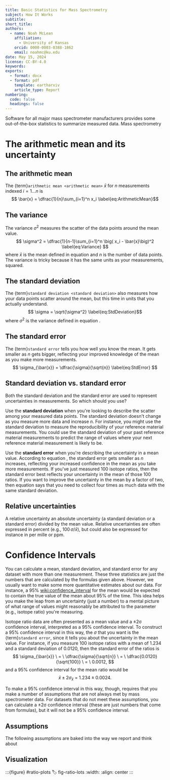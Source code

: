 ```yaml
---
title: Basic Statistics for Mass Spectrometry
subject: How It Works
subtitle: 
short_title: 
authors:
  - name: Noah McLean
    affiliation:
      - University of Kansas
    orcid: 0000-0003-0388-1862
    email: noahmc@ku.edu
date: May 15, 2024
license: CC-BY-4.0
keywords: 
exports:
  - format: docx
  - format: pdf
    template: eartharxiv
    article_type: Report
numbering:
  code: false
  headings: false
---
```


Software for all major mass spectrometer manufacturers provides some out-of-the-box statistics to summarize measured data.  Mass spectrometry 

# The arithmetic mean and its uncertainty

## The arithmetic mean
The {term}`arithmetic mean <arithmetic mean>` $\bar{x}$ for $n$ measurements indexed $i = 1\ldots n$ is
$$ \bar{x} = \dfrac{1}{n}\sum_{i=1}^n x_i \label{eq:ArithmeticMean}$$

## The variance
The variance $\sigma^2$ measures the scatter of the data points around the mean value.
$$ \sigma^2 = \dfrac{1}{n-1}\sum_{i=1}^n \big( x_i - \bar{x}\big)^2 \label{eq:Variance} $$
where $\bar{x}$ is the mean defined in equation [](#eq:ArithmeticMean) and $n$ is the number of data points. The variance is tricky because it has the same units as your measurements, squared.

## The standard deviation
The {term}`standard deviation <standard deviation>` also measures how your data points scatter around the mean, but this time in units that you actually understand.
$$ \sigma = \sqrt{\sigma^2} \label{eq:StdDeviation}$$ 
where $\sigma^2$ is the variance defined in equation [](#eq:Variance). 

## The standard error
The {term}`standard error` tells you how well you know the mean.  It gets smaller as $n$ gets bigger, reflecting your improved knowledge of the mean as you make more measurements.
$$ \sigma_{\bar{x}} = \dfrac{\sigma}{\sqrt{n}} \label{eq:StdError} $$

## Standard deviation vs. standard error
Both the standard deviation and the standard error are used to represent uncertainties in measurements.  So which should you use?  

Use the **standard deviation** when you're looking to describe the scatter among your measured data points.  The standard deviation doesn't change as you measure more data and increase $n$.  For instance, you might use the standard deviation to measure the reproducibility of your reference material measurements.  You could use the standard deviation of your past reference material measurements to predict the range of values where your next reference material measurement is likely to be.

Use the **standard error** when you're describing the uncertainty in a mean value.  According to equation [](#eq:StdError), the standard error gets smaller as $n$ increases, reflecting your increased confidence in the mean as you take more measurements.  If you've just measured 100 isotope ratios, then the standard error best reflects your uncertainty in the mean of those 100 ratios.  If you want to improve the uncertainty in the mean by a factor of two, then equation [](#eq:StdError) says that you need to collect four times as much data with the same standard deviation.  

## Relative uncertainties
A relative uncertainty an absolute uncertainty (a standard deviation or a standard error) divided by the mean value.  Relative uncertainties are often expressed in percent (e.g., $100\,\sigma/\bar{x}$), but could also be expressed for instance in per mille or ppm.

# Confidence Intervals

You can calculate a mean, standard deviation, and standard error for any dataset with more than one measurement.  These three statistics are just the numbers that are calculated by the formulas given above.  However, we usually want to make some more quantitative estimates about our data.  For instance, a 95% <wiki:confidence_interval> for the mean would be expected to contain the true value of the mean about 95% of the time.  This idea helps you make the leap from an uncertainty (just a number) to a mental picture of what range of values might reasonably be attributed to the parameter (e.g., isotope ratio) you're measuring.

Isotope ratio data are often presented as a mean value and a ±2σ confidence interval, interpreted as a 95% confidence interval.  To construct a 95% confidence interval in this way, the $\sigma$ that you want is the {term}`standard error`, since it tells you about the uncertainty in the mean value.  For instance, if you measure 100 isotope ratios with a mean of 1.234 and a standard deviation of 0.0120, then the standard error of the ratios is 
$$ \sigma_{\bar{x}} \  = \  \dfrac{\sigma}{\sqrt{n}} \  = \  \dfrac{0.0120}{\sqrt{100}} \  = \  0.0012, $$ 
and a 95% confidence interval for the mean ratio would be 
$$ \bar{x} \pm 2\sigma_{\bar{x}} \  = \  1.234 \pm 0.0024. $$

To make a 95\% confidence interval in this way, though, requires that you make a number of assumptions that are not always met by mass spectrometer data.  For datasets that do not meet these assumptions, you can calculate a ±2σ confidence interval (these are just numbers that come from formulas), but it will not be a 95\% confidence interval.

## Assumptions

The following assumptions are baked into the way we report and think about 

## Visualization

:::{figure} #ratio-plots
:label: fig-ratio-lots
:width:
:align: center
:::
